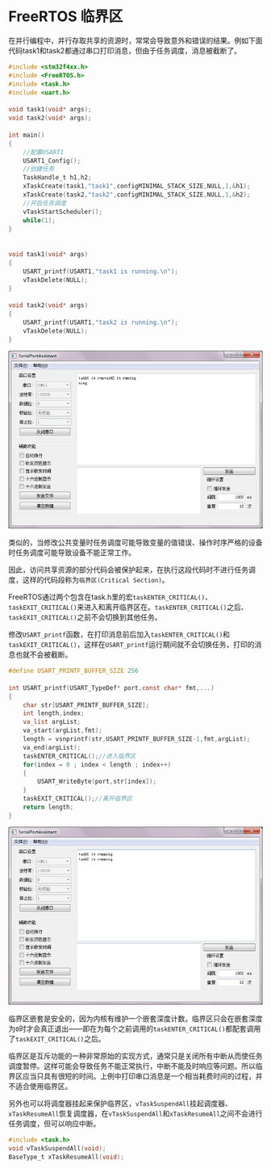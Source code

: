 # FreeRTOS 临界区  
在并行编程中，并行存取共享的资源时，常常会导致意外和错误的结果。例如下面代码task1和task2都通过串口打印消息，但由于任务调度，消息被截断了。  
```C
#include <stm32f4xx.h>
#include <FreeRTOS.h>
#include <task.h>
#include <uart.h>
 
void task1(void* args);
void task2(void* args);
 
int main()
{
    //配置USART1
    USART1_Config();
    //创建任务
    TaskHandle_t h1,h2;
    xTaskCreate(task1,"task1",configMINIMAL_STACK_SIZE,NULL,1,&h1);
    xTaskCreate(task2,"task2",configMINIMAL_STACK_SIZE,NULL,1,&h2);
    //开启任务调度
    vTaskStartScheduler();
    while(1);
}
 
 
void task1(void* args)
{
    USART_printf(USART1,"task1 is running.\n");
    vTaskDelete(NULL);
}
 
void task2(void* args)
{
    USART_printf(USART1,"task2 is running.\n");
    vTaskDelete(NULL);
}
```

![Image](../../resource/FreeRTOS/pic13.png)  

类似的，当修改公共变量时任务调度可能导致变量的值错误、操作时序严格的设备时任务调度可能导致设备不能正常工作。

因此，访问共享资源的部分代码会被保护起来，在执行这段代码时不进行任务调度，这样的代码段称为`临界区(Critical Section)`。

FreeRTOS通过两个包含在task.h里的宏`taskENTER_CRITICAL()`、`taskEXIT_CRITICAL()`来进入和离开临界区在。`taskENTER_CRITICAL()`之后、`taskEXIT_CRITICAL()`之前不会切换到其他任务。

修改`USART_printf`函数，在打印消息前后加入`taskENTER_CRITICAL()`和`taskEXIT_CRITICAL()`，这样在`USART_printf`运行期间就不会切换任务，打印的消息也就不会被截断。

```C
#define USART_PRINTF_BUFFER_SIZE 256
 
int USART_printf(USART_TypeDef* port,const char* fmt,...)
{
    char str[USART_PRINTF_BUFFER_SIZE];
    int length,index;
    va_list argList;
    va_start(argList,fmt);
    length = vsnprintf(str,USART_PRINTF_BUFFER_SIZE-1,fmt,argList);
    va_end(argList);
    taskENTER_CRITICAL();//进入临界区
    for(index = 0 ; index < length ; index++)
    {
        USART_WriteByte(port,str[index]);
    }
    taskEXIT_CRITICAL();//离开临界区
    return length;
}
```

![Image](../../resource/FreeRTOS/pic14.png)  

临界区嵌套是安全的，因为内核有维护一个嵌套深度计数。临界区只会在嵌套深度为`0`时才会真正退出——即在为每个之前调用的`taskENTER_CRITICAL()`都配套调用了`taskEXIT_CRITICAL()`之后。  

临界区是互斥功能的一种非常原始的实现方式，通常只是关闭所有中断从而使任务调度暂停。这样可能会导致任务不能正常执行，中断不能及时响应等问题。所以临界区应当只具有很短的时间。上例中打印串口消息是一个相当耗费时间的过程，并不适合使用临界区。  

另外也可以将调度器挂起来保护临界区，`vTaskSuspendAll`挂起调度器、`xTaskResumeAll`恢复调度器，在`vTaskSuspendAll`和`xTaskResumeAll`之间不会进行任务调度，但可以响应中断。  

```C
#include <task.h>
void vTaskSuspendAll(void);
BaseType_t xTaskResumeAll(void);
```